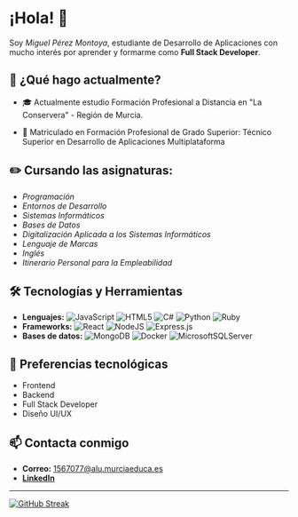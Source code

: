 # ¡Hola! 👋
Soy *Miguel Pérez Montoya*, estudiante de Desarrollo de Aplicaciones con mucho interés por aprender y formarme como **Full Stack Developer**.


## 🚀 ¿Qué hago actualmente?

- 🎓 Actualmente estudio Formación Profesional a Distancia en "La Conservera" - Región de Murcia.

- 🌱 Matriculado en Formación Profesional de Grado Superior: Técnico Superior en Desarrollo de Aplicaciones Multiplataforma


## ✏️ Cursando las asignaturas:

 - *Programación*
 - *Entornos de Desarrollo*
 - *Sistemas Informáticos*
 - *Bases de Datos*
 - *Digitalización Aplicada a los Sistemas Informáticos*
 -  *Lenguaje de Marcas*
 - *Inglés* 
 - *Itinerario Personal para la Empleabilidad*


## 🛠️ Tecnologías y Herramientas 
 - **Lenguajes:** ![JavaScript](https://img.shields.io/badge/javascript-%23323330.svg?style=for-the-badge&logo=javascript&logoColor=%23F7DF1E) ![HTML5](https://img.shields.io/badge/html5-%23E34F26.svg?style=for-the-badge&logo=html5&logoColor=white) ![C#](https://img.shields.io/badge/c%23-%23239120.svg?style=for-the-badge&logo=csharp&logoColor=white) ![Python](https://img.shields.io/badge/python-3670A0?style=for-the-badge&logo=python&logoColor=ffdd54) ![Ruby](https://img.shields.io/badge/ruby-%23CC342D.svg?style=for-the-badge&logo=ruby&logoColor=white)
 - **Frameworks:** ![React](https://img.shields.io/badge/react-%2320232a.svg?style=for-the-badge&logo=react&logoColor=%2361DAFB) ![NodeJS](https://img.shields.io/badge/node.js-6DA55F?style=for-the-badge&logo=node.js&logoColor=white) ![Express.js](https://img.shields.io/badge/express.js-%23404d59.svg?style=for-the-badge&logo=express&logoColor=%2361DAFB)
 - **Bases de datos:**   ![MongoDB](https://img.shields.io/badge/MongoDB-%234ea94b.svg?style=for-the-badge&logo=mongodb&logoColor=white) ![Docker](https://img.shields.io/badge/docker-%230db7ed.svg?style=for-the-badge&logo=docker&logoColor=white) ![MicrosoftSQLServer](https://img.shields.io/badge/Microsoft%20SQL%20Server-CC2927?style=for-the-badge&logo=microsoft%20sql%20server&logoColor=white)


## 💼 Preferencias tecnológicas
- Frontend
- Backend
- Full Stack Developer
- Diseño UI/UX

## 📫 Contacta conmigo

- **Correo:** 1567077@alu.murciaeduca.es
- [**LinkedIn**](https://www.linkedin.com/in/miguel-p%C3%A9rez-montoya-198301336/)

---

<a href="https://git.io/streak-stats"><img src="https://streak-stats.demolab.com?user=miguelprz3&theme=dark&hide_border=true&border_radius=25&mode=weekly" alt="GitHub Streak" /></a>

<!--
**miguelprz3/miguelprz3** is a ✨ _special_ ✨ repository because its `README.md` (this file) appears on your GitHub profile.

Here are some ideas to get you started:

- 🔭 I’m currently working on ...
- 🌱 I’m currently learning ...
- 👯 I’m looking to collaborate on ...
- 🤔 I’m looking for help with ...
- 💬 Ask me about ...
- 📫 How to reach me: ...
- 😄 Pronouns: ...
- ⚡ Fun fact: ...
-->
